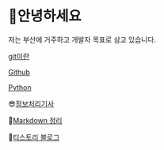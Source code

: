 # 💪안녕하세요

저는 부산에 거주하고 개발자 목표로 삼고 있습니다.

[git이란](https://github.com/sickcow878/TIL/blob/master/git/git%EC%9D%B4%EB%9E%80.md)

[Github](https://github.com/sickcow878/TIL/blob/master/git/github.md)

[Python](https://github.com/BuildEnough/TIL/tree/master/Python)

😎[정보처리기사](https://github.com/BuildEnough/TIL/blob/master/%EC%A0%95%EB%B3%B4%EC%B2%98%EB%A6%AC%EA%B8%B0%EC%82%AC/%EC%A0%95%EB%B3%B4%EC%B2%98%EB%A6%AC%EA%B8%B0%EC%82%AC%20%EC%8B%A4%EA%B8%B0.md)


👀[Markdown 정리](https://github.com/BuildEnough/TIL/blob/master/%EB%A7%88%ED%81%AC%EB%8B%A4%EC%9A%B4/%EB%A7%88%ED%81%AC%EB%8B%A4%EC%9A%B4.md)

👀[티스토리 블로그](https://buildenough.tistory.com/)
